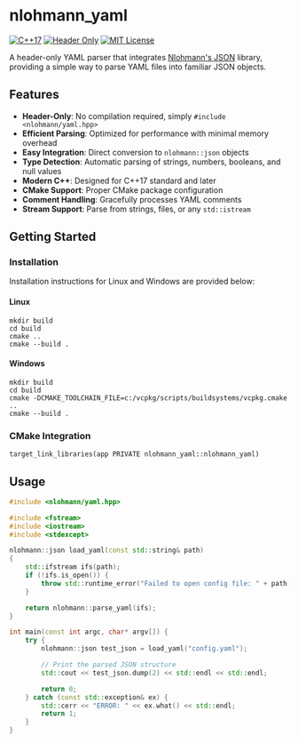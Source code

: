 # nlohmann_yaml

[![C++17](https://img.shields.io/badge/C%2B%2B-17-blue.svg?style=flat&logo=c%2B%2B)](https://en.cppreference.com/w/cpp/17)
[![Header Only](https://img.shields.io/badge/Header--Only-✓-brightgreen.svg)](https://github.com/yourusername/nlohmann_yaml)
[![MIT License](https://img.shields.io/badge/License-MIT-yellow.svg)](LICENSE)

A header-only YAML parser that integrates [Nlohmann's JSON](https://github.com/nlohmann/json/) library,
providing a simple way to parse YAML files into familiar JSON objects.

## Features

- **Header-Only**: No compilation required, simply `#include <nlohmann/yaml.hpp>` 
- **Efficient Parsing**: Optimized for performance with minimal memory overhead
- **Easy Integration**: Direct conversion to `nlohmann::json` objects
- **Type Detection**: Automatic parsing of strings, numbers, booleans, and null values
- **Modern C++**: Designed for C++17 standard and later
- **CMake Support**: Proper CMake package configuration
- **Comment Handling**: Gracefully processes YAML comments
- **Stream Support**: Parse from strings, files, or any `std::istream`

## Getting Started

### Installation

Installation instructions for Linux and Windows are provided below:

#### Linux
```
mkdir build
cd build
cmake ..
cmake --build .
```

#### Windows
```
mkdir build
cd build
cmake -DCMAKE_TOOLCHAIN_FILE=c:/vcpkg/scripts/buildsystems/vcpkg.cmake ..
cmake --build .
```

### CMake Integration

```
target_link_libraries(app PRIVATE nlohmann_yaml::nlohmann_yaml)
```

## Usage

```cpp
#include <nlohmann/yaml.hpp>

#include <fstream>
#include <iostream>
#include <stdexcept>

nlohmann::json load_yaml(const std::string& path)
{
    std::ifstream ifs(path);
    if (!ifs.is_open()) {
        throw std::runtime_error("Failed to open config file: " + path);
    }

    return nlohmann::parse_yaml(ifs);
}

int main(const int argc, char* argv[]) {
    try {
        nlohmann::json test_json = load_yaml("config.yaml");

        // Print the parsed JSON structure
        std::cout << test_json.dump(2) << std::endl << std::endl;

        return 0;
    } catch (const std::exception& ex) {
        std::cerr << "ERROR: " << ex.what() << std::endl;
        return 1;
    }
}
```
